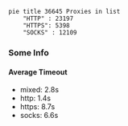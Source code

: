 
```mermaid
pie title 36645 Proxies in list
    "HTTP" : 23197
    "HTTPS": 5398
    "SOCKS" : 12109
```

### Some Info
#### Average Timeout

- mixed: 2.8s
- http: 1.4s
- https: 8.7s
- socks: 6.6s